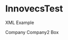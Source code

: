 # InnovecsTest
XML Example 

<?xml version="1.0" encoding="UTF-8" ?>
<InputAPI3>
	<Source>Company</Source>
	<Destination>Company2</Destination>
	<Packages>
		<Package>Box</Package>
	</Packages>
</InputAPI3>
